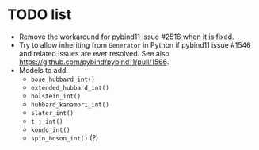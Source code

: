 TODO list
=========

* Remove the workaround for pybind11 issue #2516 when it is fixed.
* Try to allow inheriting from `Generator` in Python if pybind11 issue #1546 and
  related issues are ever resolved.
  See also https://github.com/pybind/pybind11/pull/1566.
* Models to add:
  - ``bose_hubbard_int()``
  - ``extended_hubbard_int()``
  - ``holstein_int()``
  - ``hubbard_kanamori_int()``
  - ``slater_int()``
  - ``t_j_int()``
  - ``kondo_int()``
  - ``spin_boson_int()`` (?)
